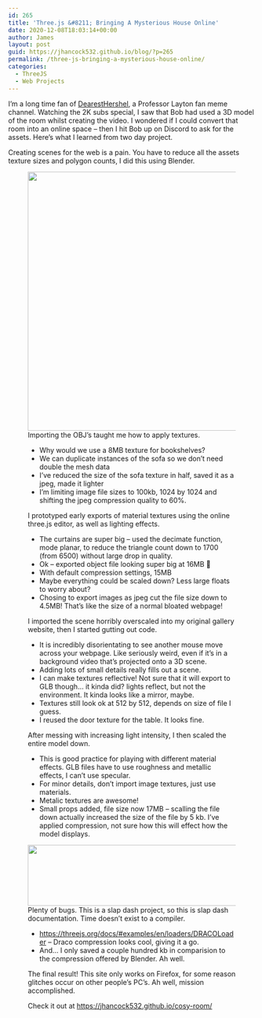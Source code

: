 ```yaml
---
id: 265
title: 'Three.js &#8211; Bringing A Mysterious House Online'
date: 2020-12-08T18:03:14+00:00
author: James
layout: post
guid: https://jhancock532.github.io/blog/?p=265
permalink: /three-js-bringing-a-mysterious-house-online/
categories:
  - ThreeJS
  - Web Projects
---
```

I&#8217;m a long time fan of [DearestHershel](https://www.youtube.com/channel/UCJneOHw09N_K1eXmtEWSgBA), a Professor Layton fan meme channel. Watching the 2K subs special, I saw that Bob had used a 3D model of the room whilst creating the video. I wondered if I could convert that room into an online space &#8211; then I hit Bob up on Discord to ask for the assets. Here&#8217;s what I learned from two day project.

Creating scenes for the web is a pain. You have to reduce all the assets texture sizes and polygon counts, I did this using Blender.<figure class="wp-block-image size-large">

<img loading="lazy" width="1024" height="527" src="https://jhancock532.github.io/blog/wp-content/uploads/2020/12/bobs-model-early-import-1024x527.jpg" alt="" class="wp-image-266" srcset="https://jhancock532.github.io/blog/wp-content/uploads/2020/12/bobs-model-early-import-1024x527.jpg 1024w, https://jhancock532.github.io/blog/wp-content/uploads/2020/12/bobs-model-early-import-300x154.jpg 300w, https://jhancock532.github.io/blog/wp-content/uploads/2020/12/bobs-model-early-import-768x395.jpg 768w, https://jhancock532.github.io/blog/wp-content/uploads/2020/12/bobs-model-early-import-1536x790.jpg 1536w, https://jhancock532.github.io/blog/wp-content/uploads/2020/12/bobs-model-early-import.jpg 1920w" sizes="(max-width: 767px) 89vw, (max-width: 1000px) 54vw, (max-width: 1071px) 543px, 580px" />Importing the OBJ&#8217;s taught me how to apply textures.

  * Why would we use a 8MB texture for bookshelves?
  * We can duplicate instances of the sofa so we don&#8217;t need double the mesh data
  * I&#8217;ve reduced the size of the sofa texture in half, saved it as a jpeg, made it lighter
  * I&#8217;m limiting image file sizes to 100kb, 1024 by 1024 and shifting the jpeg compression quality to 60%.<figure class="wp-block-image size-large">

<img loading="lazy" src="https://jhancock532.github.io/blog/wp-content/uploads/2020/12/prototyping-in-the-threejs-editor-1024x576.jpg" alt="" class="wp-image-267" srcset="https://jhancock532.github.io/blog/wp-content/uploads/2020/12/prototyping-in-the-threejs-editor-1024x576.jpg 1024w, https://jhancock532.github.io/blog/wp-content/uploads/2020/12/prototyping-in-the-threejs-editor-300x169.jpg 300w, https://jhancock532.github.io/blog/wp-content/uploads/2020/12/prototyping-in-the-threejs-editor-768x432.jpg 768w, https://jhancock532.github.io/blog/wp-content/uploads/2020/12/prototyping-in-the-threejs-editor-1536x864.jpg 1536w, https://jhancock532.github.io/blog/wp-content/uploads/2020/12/prototyping-in-the-threejs-editor.jpg 1920w" sizes="(max-width: 767px) 89vw, (max-width: 1000px) 54vw, (max-width: 1071px) 543px, 580px" />I prototyped early exports of material textures using the online three.js editor, as well as lighting effects.

  * The curtains are super big &#8211; used the decimate function, mode planar, to reduce the triangle count down to 1700 (from 6500) without large drop in quality.
  * Ok &#8211; exported object file looking super big at 16MB 🙁
  * With default compression settings, 15MB
  * Maybe everything could be scaled down? Less large floats to worry about?
  * Chosing to export images as jpeg cut the file size down to 4.5MB! That&#8217;s like the size of a normal bloated webpage!<figure class="wp-block-image size-large">

<img loading="lazy" src="https://jhancock532.github.io/blog/wp-content/uploads/2020/12/off-scaling-1024x576.jpg" alt="" class="wp-image-268" srcset="https://jhancock532.github.io/blog/wp-content/uploads/2020/12/off-scaling-1024x576.jpg 1024w, https://jhancock532.github.io/blog/wp-content/uploads/2020/12/off-scaling-300x169.jpg 300w, https://jhancock532.github.io/blog/wp-content/uploads/2020/12/off-scaling-768x432.jpg 768w, https://jhancock532.github.io/blog/wp-content/uploads/2020/12/off-scaling-1536x864.jpg 1536w, https://jhancock532.github.io/blog/wp-content/uploads/2020/12/off-scaling.jpg 1920w" sizes="(max-width: 767px) 89vw, (max-width: 1000px) 54vw, (max-width: 1071px) 543px, 580px" />I imported the scene horribly overscaled into my original gallery website, then I started gutting out code.

  * It is incredibly disorientating to see another mouse move across your webpage. Like seriously weird, even if it&#8217;s in a background video that&#8217;s projected onto a 3D scene.
  * Adding lots of small details really fills out a scene.
  * I can make textures reflective! Not sure that it will export to GLB though&#8230; it kinda did? lights reflect, but not the environment. It kinda looks like a mirror, maybe.
  * Textures still look ok at 512 by 512, depends on size of file I guess.
  * I reused the door texture for the table. It looks fine.<figure class="wp-block-image size-large">

<img loading="lazy" src="https://jhancock532.github.io/blog/wp-content/uploads/2020/12/Brilliant-1024x576.jpg" alt="" class="wp-image-269" srcset="https://jhancock532.github.io/blog/wp-content/uploads/2020/12/Brilliant-1024x576.jpg 1024w, https://jhancock532.github.io/blog/wp-content/uploads/2020/12/Brilliant-300x169.jpg 300w, https://jhancock532.github.io/blog/wp-content/uploads/2020/12/Brilliant-768x432.jpg 768w, https://jhancock532.github.io/blog/wp-content/uploads/2020/12/Brilliant-1536x864.jpg 1536w, https://jhancock532.github.io/blog/wp-content/uploads/2020/12/Brilliant.jpg 1920w" sizes="(max-width: 767px) 89vw, (max-width: 1000px) 54vw, (max-width: 1071px) 543px, 580px" />After messing with increasing light intensity, I then scaled the entire model down.

  * This is good practice for playing with different material effects. GLB files have to use roughness and metallic effects, I can&#8217;t use specular.
  * For minor details, don&#8217;t import image textures, just use materials.
  * Metalic textures are awesome!
  * Small props added, file size now 17MB &#8211; scalling the file down actually increased the size of the file by 5 kb. I&#8217;ve applied compression, not sure how this will effect how the model displays.<figure class="wp-block-image size-large">

<img loading="lazy" width="967" height="124" src="https://jhancock532.github.io/blog/wp-content/uploads/2020/12/ive-broken-the-universe.jpg" alt="" class="wp-image-270" srcset="https://jhancock532.github.io/blog/wp-content/uploads/2020/12/ive-broken-the-universe.jpg 967w, https://jhancock532.github.io/blog/wp-content/uploads/2020/12/ive-broken-the-universe-300x38.jpg 300w, https://jhancock532.github.io/blog/wp-content/uploads/2020/12/ive-broken-the-universe-768x98.jpg 768w" sizes="(max-width: 767px) 89vw, (max-width: 1000px) 54vw, (max-width: 1071px) 543px, 580px" />Plenty of bugs. This is a slap dash project, so this is slap dash documentation. Time doesn&#8217;t exist to a compiler.

  * <a rel="noreferrer noopener" target="_blank" href="https://threejs.org/docs/#examples/en/loaders/DRACOLoader">https://threejs.org/docs/#examples/en/loaders/DRACOLoader</a> &#8211; Draco compression looks cool, giving it a go.
  * And&#8230; I only saved a couple hundred kb in comparision to the compression offered by Blender. Ah well.<figure class="wp-block-image size-large">

<img loading="lazy" src="https://jhancock532.github.io/blog/wp-content/uploads/2020/12/project-bob-finale-1024x576.png" alt="" class="wp-image-271" srcset="https://jhancock532.github.io/blog/wp-content/uploads/2020/12/project-bob-finale-1024x576.png 1024w, https://jhancock532.github.io/blog/wp-content/uploads/2020/12/project-bob-finale-300x169.png 300w, https://jhancock532.github.io/blog/wp-content/uploads/2020/12/project-bob-finale-768x432.png 768w, https://jhancock532.github.io/blog/wp-content/uploads/2020/12/project-bob-finale-1536x864.png 1536w, https://jhancock532.github.io/blog/wp-content/uploads/2020/12/project-bob-finale.png 1920w" sizes="(max-width: 767px) 89vw, (max-width: 1000px) 54vw, (max-width: 1071px) 543px, 580px" />The final result! This site only works on Firefox, for some reason glitches occur on other people&#8217;s PC&#8217;s. Ah well, mission accomplished.

Check it out at <https://jhancock532.github.io/cosy-room/>
